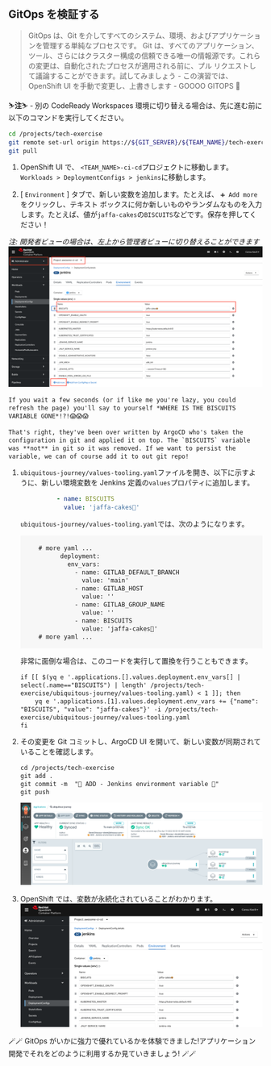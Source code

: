 ## GitOps を検証する

> GitOps は、Git を介してすべてのシステム、環境、およびアプリケーションを管理する単純なプロセスです。 Git は、すべてのアプリケーション、ツール、さらにはクラスター構成の信頼できる唯一の情報源です。これらの変更は、自動化されたプロセスが適用される前に、プル リクエストして議論することができます。試してみましょう - この演習では、OpenShift UI を手動で変更し、上書きします - GOOOO GITOPS 💪

<p class="warn">⛷️<b>注</b>⛷️ - 別の CodeReady Workspaces 環境に切り替える場合は、先に進む前に以下のコマンドを実行してください。</p>

```bash
cd /projects/tech-exercise
git remote set-url origin https://${GIT_SERVER}/${TEAM_NAME}/tech-exercise.git
git pull
```

1. OpenShift UI で、 `<TEAM_NAME>-ci-cd`プロジェクトに移動します。 `Workloads > DeploymentConfigs > jenkins`に移動します。

2. [ `Environment` ] タブで、新しい変数を追加します。たとえば、 `➕ Add more`をクリックし、テキスト ボックスに何か新しいものやランダムなものを入力します。たとえば、値が`jaffa-cakes`の`BISCUITS`などです。保存を押してください！

*注: 開発者ビューの場合は、左上から管理者ビューに切り替えることができます*![ジェンキンス-新しい-var](./images/jenkins-new-var.png)

```
If you wait a few seconds (or if like me you're lazy, you could refresh the page) you'll say to yourself *WHERE IS THE BISCUITS VARIABLE GONE*!?!😱😱😱

That's right, they've been over written by ArgoCD who's taken the configuration in git and applied it on top. The `BISCUITS` variable was **not** in git so it was removed. If we want to persist the variable, we can of course add it to out git repo!
```

1. `ubiquitous-journey/values-tooling.yaml`ファイルを開き、以下に示すように、新しい環境変数を Jenkins 定義の`values`プロパティに追加します。

    ```yaml
              - name: BISCUITS
                value: 'jaffa-cakes🍪'
    ```

    `ubiquitous-journey/values-tooling.yaml`では、次のようになります。

     <div class="highlight" style="background: #f7f7f7">
     <pre><code class="language-yaml">
        # more yaml ...
              deployment:
                env_vars:
                  - name: GITLAB_DEFAULT_BRANCH
                    value: 'main'
                  - name: GITLAB_HOST
                    value: ''
                  - name: GITLAB_GROUP_NAME
                    value: ''
                  - name: BISCUITS
                    value: 'jaffa-cakes🍪'
        # more yaml ...
        </code></pre>
    </div>


    非常に面倒な場合は、このコードを実行して置換を行うこともできます。

    ```bash#test
    if [[ $(yq e '.applications.[].values.deployment.env_vars[] | select(.name=="BISCUITS") | length' /projects/tech-exercise/ubiquitous-journey/values-tooling.yaml) < 1 ]]; then
        yq e '.applications.[1].values.deployment.env_vars += {"name": "BISCUITS", "value": "jaffa-cakes"}' -i /projects/tech-exercise/ubiquitous-journey/values-tooling.yaml
    fi
    ```

2. その変更を Git コミットし、ArgoCD UI を開いて、新しい変数が同期されていることを確認します。

    ```bash#test
    cd /projects/tech-exercise
    git add .
    git commit -m  "🍪 ADD - Jenkins environment variable 🍪"
    git push
    ```

    ![argocd-新しい変数](./images/argocd-new-var.png)

3. OpenShift では、変数が永続化されていることがわかります。 ![jenkins-argocd-new-var](./images/jenkins-argocd-new-var.png)




🪄🪄 GitOps がいかに強力で優れているかを体験できました!アプリケーション開発でそれをどのように利用するか見ていきましょう! 🪄🪄
